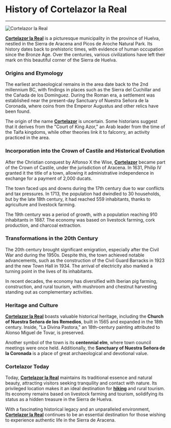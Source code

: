 ﻿# History of Cortelazor la Real
---

![Cortelazor la Real](/images/history/history-cortelazor.jpg)

[**Cortelazor la Real**](/en) is a picturesque municipality in the province of Huelva, nestled in the Sierra de Aracena and Picos de Aroche Natural Park. Its history dates back to prehistoric times, with evidence of human occupation since the Bronze Age. Over the centuries, various civilizations have left their mark on this beautiful corner of the Sierra de Huelva.

### Origins and Etymology

The earliest archaeological remains in the area date back to the 2nd millennium BC, with findings in places such as the Sierra del Cuchillar and the Cañada de los Domínguez. During the Roman era, a settlement was established near the present-day Sanctuary of Nuestra Señora de la Coronada, where coins from the Emperor Augustus and other relics have been found.

The origin of the name [**Cortelazor**](/en) is uncertain. Some historians suggest that it derives from the "Court of King Azor," an Arab leader from the time of the Taifa kingdoms, while other theories link it to falconry, an activity practiced in the area.

### Incorporation into the Crown of Castile and Historical Evolution

After the Christian conquest by Alfonso X the Wise, [**Cortelazor**](/en) became part of the Crown of Castile, under the jurisdiction of Aracena. In 1631, Philip IV granted it the title of a town, allowing it administrative independence in exchange for a payment of 2,000 ducats.

The town faced ups and downs during the 17th century due to war conflicts and tax pressures. In 1713, the population had dwindled to 30 households, but by the late 18th century, it had reached 559 inhabitants, thanks to agriculture and livestock farming.

The 19th century was a period of growth, with a population reaching 910 inhabitants in 1887. The economy was based on livestock farming, cork production, and charcoal extraction.

### Transformations in the 20th Century

The 20th century brought significant emigration, especially after the Civil War and during the 1950s. Despite this, the town achieved notable advancements, such as the construction of the Civil Guard Barracks in 1923 and the new Town Hall in 1934. The arrival of electricity also marked a turning point in the lives of its inhabitants.

In recent decades, the economy has diversified with Iberian pig farming, construction, and rural tourism, with mushroom and chestnut harvesting standing out as complementary activities.

### Heritage and Culture

[**Cortelazor la Real**](/en) boasts valuable historical heritage, including the **Church of Nuestra Señora de los Remedios**, built in 1565 and expanded in the 18th century. Inside, "La Divina Pastora," an 18th-century painting attributed to Alonso Miguel de Tovar, is preserved.

Another symbol of the town is its **centennial elm**, where town council meetings were once held. Additionally, the **Sanctuary of Nuestra Señora de la Coronada** is a place of great archaeological and devotional value.

### Cortelazor Today

Today, [**Cortelazor la Real**](/en) maintains its traditional essence and natural beauty, attracting visitors seeking tranquility and contact with nature. Its privileged location makes it an ideal destination for [**hiking**](/en/hiking) and rural tourism. Its economy remains based on livestock farming and tourism, solidifying its status as a hidden treasure in the Sierra de Huelva.

With a fascinating historical legacy and an unparalleled environment, [**Cortelazor la Real**](/en) continues to be an essential destination for those wishing to experience authentic life in the Sierra de Aracena.